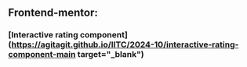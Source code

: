 ## Frontend-mentor:
### [Interactive rating component](https://agitagit.github.io/IITC/2024-10/interactive-rating-component-main target="_blank")
